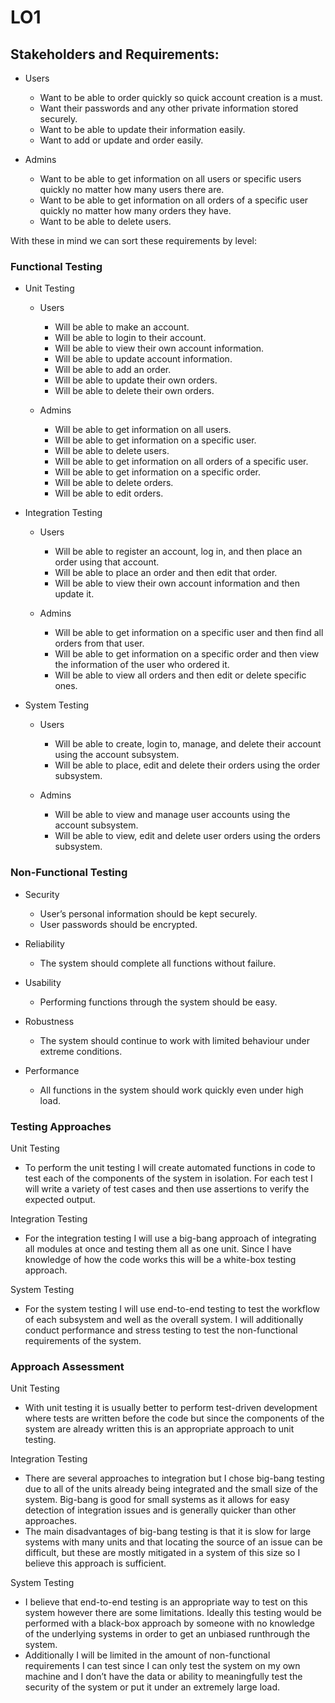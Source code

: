 
# LO1
## Stakeholders and Requirements:
-   Users
	-   Want to be able to order quickly so quick account creation is a must.
	-   Want their passwords and any other private information stored securely.
	-   Want to be able to update their information easily.
	-   Want to add or update and order easily.

-   Admins
	-   Want to be able to get information on all users or specific users quickly no matter how many users there are.
	-   Want to be able to get information on all orders of a specific user quickly no matter how many orders they have.
	-   Want to be able to delete users.
    
With these in mind we can sort these requirements by level:

### Functional Testing
-   Unit Testing
	-   Users
		-   Will be able to make an account. 
		-   Will be able to login to their account. 
		-   Will be able to view their own account information. 
		-   Will be able to update account information.  
		-   Will be able to add an order. 
		-   Will be able to update their own orders. 
		-   Will be able to delete their own orders.

	-   Admins
		-   Will be able to get information on all users.
		-   Will be able to get information on a specific user. 
		-   Will be able to delete users.  
		-   Will be able to get information on all orders of a specific user.  
		-   Will be able to get information on a specific order. 
		-   Will be able to delete orders. 
		-   Will be able to edit orders.
		
-   Integration Testing
	-   Users
		-   Will be able to register an account, log in, and then place an order using that account.
		-   Will be able to place an order and then edit that order.
		-   Will be able to view their own account information and then update it.

	-   Admins
		-   Will be able to get information on a specific user and then find all orders from that user.
		-   Will be able to get information on a specific order and then view the information of the user who ordered it. 
		-   Will be able to view all orders and then edit or delete specific ones.

-   System Testing
	-   Users
		-   Will be able to create, login to, manage, and delete their account using the account subsystem.
		-   Will be able to place, edit and delete their orders using the order subsystem.
   
	-   Admins
		-   Will be able to view and manage user accounts using the account subsystem.
		-   Will be able to view, edit and delete user orders using the orders subsystem.

### Non-Functional Testing
-   Security
	-   User’s personal information should be kept securely.
	-   User passwords should be encrypted.
	   
-   Reliability
	-   The system should complete all functions without failure.
   
-   Usability
	-   Performing functions through the system should be easy.
   
-   Robustness
	-   The system should continue to work with limited behaviour under extreme conditions.
   
-   Performance
	-   All functions in the system should work quickly even under high load.
    

  

### Testing Approaches

Unit Testing
-   To perform the unit testing I will create automated functions in code to test each of the components of the system in isolation. For each test I will write a variety of test cases and then use assertions to verify the expected output.
    

Integration Testing
-   For the integration testing I will use a big-bang approach of integrating all modules at once and testing them all as one unit. Since I have knowledge of how the code works this will be a white-box testing approach.
    

System Testing
-   For the system testing I will use end-to-end testing to test the workflow of each subsystem and well as the overall system. I will additionally conduct performance and stress testing to test the non-functional requirements of the system.
    

### Approach Assessment

Unit Testing
-   With unit testing it is usually better to perform test-driven development where tests are written before the code but since the components of the system are already written this is an appropriate approach to unit testing.
    

Integration Testing
-   There are several approaches to integration but I chose big-bang testing due to all of the units already being integrated and the small size of the system. Big-bang is good for small systems as it allows for easy detection of integration issues and is generally quicker than other approaches.
-   The main disadvantages of big-bang testing is that it is slow for large systems with many units and that locating the source of an issue can be difficult, but these are mostly mitigated in a system of this size so I believe this approach is sufficient.
    

System Testing
-   I believe that end-to-end testing is an appropriate way to test on this system however there are some limitations. Ideally this testing would be performed with a black-box approach by someone with no knowledge of the underlying systems in order to get an unbiased runthrough the system.
-   Additionally I will be limited in the amount of non-functional requirements I can test since I can only test the system on my own machine and I don’t have the data or ability to meaningfully test the security of the system or put it under an extremely large load.
